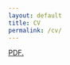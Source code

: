 ```yaml
---
layout: default
title: CV
permalink: /cv/
---
```


<a href="/docs/Kranti_CH_Resume.pdf" target="_blank">PDF.</a>
